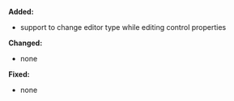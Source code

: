 **Added:**
* support to change editor type while editing control properties 

**Changed:**
* none

**Fixed:**
* none
